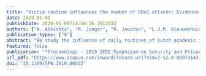 ```yaml
---
title: "Victim routine influences the number of DDoS attacks: Evidence from Dutch educational network"
date: 2019-01-01
publishDate: 2020-01-09T14:56:26.791243Z
authors: ["A. Abhishta", "M. Junger", "R. Joosten", "L.J.M. Nieuwenhuis"]
publication_types: ["0"]
abstract: "We study the influence of daily routines of Dutch academic institutions on the number of DDoS attacks targeting their infrastructures. We hypothesise that the attacks are motivated and harness the postulates of Routine Activity Theory (RAT) from criminology to analyse the data. We define routine periods in order to group days with similar activities and use 2.5 years of NetFlow alerts data measured by SURFnet to compare the number of alerts generated during each of these periods. Our analysis shows clear correlation between academic schedules and attack patterns on academic institutions. This leads us to believe that most of these attacks are not random and are initiated by someone who might benefit by disrupting scheduled educational activities. © 2019 IEEE."
featured: false
publication: "*Proceedings - 2019 IEEE Symposium on Security and Privacy Workshops, SPW 2019*"
url_pdf: "https://www.scopus.com/inward/record.uri?eid=2-s2.0-85073143762&doi=10.1109%2fSPW.2019.00052&partnerID=40&md5=c368ad030a807a7bebeeffa5ae03899f"
doi: "10.1109/SPW.2019.00052"
---
```


